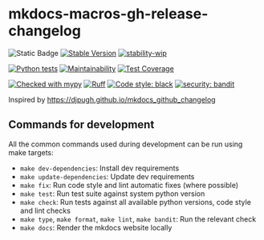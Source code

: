# mkdocs-macros-gh-release-changelog

![Static Badge](https://img.shields.io/badge/Python-3.8_%7C_3.9_%7C_3.10_%7C_3.11_%7C_3.12-blue?logo=python&logoColor=white)
[![Stable Version](https://img.shields.io/pypi/v/mkdocs-macros-gh-release-changelog?color=blue)](https://pypi.org/project/mkdocs-macros-gh-release-changelog/)
[![stability-wip](https://img.shields.io/badge/stability-wip-lightgrey.svg)](https://github.com/mkenney/software-guides/blob/master/STABILITY-BADGES.md#work-in-progress)

[![Python tests](https://github.com/febus982/mkdocs-macros-gh-release-changelog/actions/workflows/python-tests.yml/badge.svg?branch=main)](https://github.com/febus982/mkdocs-macros-gh-release-changelog/actions/workflows/python-tests.yml)
[![Maintainability](https://api.codeclimate.com/v1/badges/871d0cf1f07cf373c235/maintainability)](https://codeclimate.com/github/febus982/mkdocs-macros-gh-release-changelog/maintainability)
[![Test Coverage](https://api.codeclimate.com/v1/badges/871d0cf1f07cf373c235/test_coverage)](https://codeclimate.com/github/febus982/mkdocs-macros-gh-release-changelog/test_coverage)

[![Checked with mypy](https://www.mypy-lang.org/static/mypy_badge.svg)](https://mypy-lang.org/)
[![Ruff](https://img.shields.io/endpoint?url=https://raw.githubusercontent.com/charliermarsh/ruff/main/assets/badge/v1.json)](https://github.com/charliermarsh/ruff)
[![Code style: black](https://img.shields.io/badge/code%20style-black-000000.svg)](https://github.com/psf/black)
[![security: bandit](https://img.shields.io/badge/security-bandit-yellow.svg)](https://github.com/PyCQA/bandit)

Inspired by https://djpugh.github.io/mkdocs_github_changelog

## Commands for development

All the common commands used during development can be run using make targets:

* `make dev-dependencies`: Install dev requirements
* `make update-dependencies`: Update dev requirements
* `make fix`: Run code style and lint automatic fixes (where possible)
* `make test`: Run test suite against system python version
* `make check`: Run tests against all available python versions, code style and lint checks
* `make type`, `make format`, `make lint`, `make bandit`: Run the relevant check
* `make docs`: Render the mkdocs website locally
